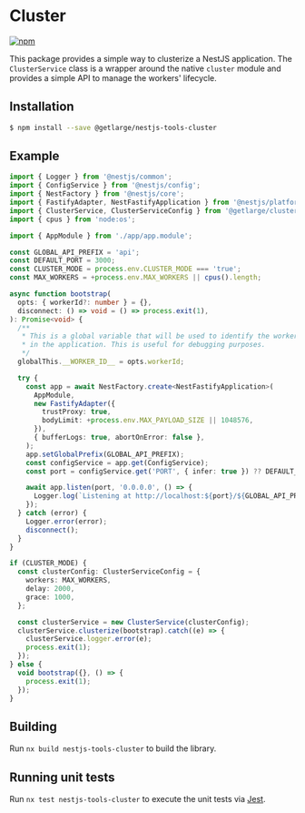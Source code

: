 # Cluster

[![npm][npm-image]][npm-url]

[npm-image]: https://img.shields.io/npm/v/@getlarge/nestjs-tools-cluster.svg?style=flat
[npm-url]: https://npmjs.org/package/@getlarge/nestjs-tools-cluster

This package provides a simple way to clusterize a NestJS application.
The `ClusterService` class is a wrapper around the native `cluster` module and provides a simple API to manage the workers' lifecycle.

## Installation

```bash
$ npm install --save @getlarge/nestjs-tools-cluster
```

## Example

```ts
import { Logger } from '@nestjs/common';
import { ConfigService } from '@nestjs/config';
import { NestFactory } from '@nestjs/core';
import { FastifyAdapter, NestFastifyApplication } from '@nestjs/platform-fastify';
import { ClusterService, ClusterServiceConfig } from '@getlarge/cluster-service';
import { cpus } from 'node:os';

import { AppModule } from './app/app.module';

const GLOBAL_API_PREFIX = 'api';
const DEFAULT_PORT = 3000;
const CLUSTER_MODE = process.env.CLUSTER_MODE === 'true';
const MAX_WORKERS = +process.env.MAX_WORKERS || cpus().length;

async function bootstrap(
  opts: { workerId?: number } = {},
  disconnect: () => void = () => process.exit(1),
): Promise<void> {
  /**
   * This is a global variable that will be used to identify the worker id
   * in the application. This is useful for debugging purposes.
   */
  globalThis.__WORKER_ID__ = opts.workerId;

  try {
    const app = await NestFactory.create<NestFastifyApplication>(
      AppModule,
      new FastifyAdapter({
        trustProxy: true,
        bodyLimit: +process.env.MAX_PAYLOAD_SIZE || 1048576,
      }),
      { bufferLogs: true, abortOnError: false },
    );
    app.setGlobalPrefix(GLOBAL_API_PREFIX);
    const configService = app.get(ConfigService);
    const port = configService.get('PORT', { infer: true }) ?? DEFAULT_PORT;

    await app.listen(port, '0.0.0.0', () => {
      Logger.log(`Listening at http://localhost:${port}/${GLOBAL_API_PREFIX}`);
    });
  } catch (error) {
    Logger.error(error);
    disconnect();
  }
}

if (CLUSTER_MODE) {
  const clusterConfig: ClusterServiceConfig = {
    workers: MAX_WORKERS,
    delay: 2000,
    grace: 1000,
  };

  const clusterService = new ClusterService(clusterConfig);
  clusterService.clusterize(bootstrap).catch((e) => {
    clusterService.logger.error(e);
    process.exit(1);
  });
} else {
  void bootstrap({}, () => {
    process.exit(1);
  });
}
```

## Building

Run `nx build nestjs-tools-cluster` to build the library.

## Running unit tests

Run `nx test nestjs-tools-cluster` to execute the unit tests via [Jest](https://jestjs.io).
